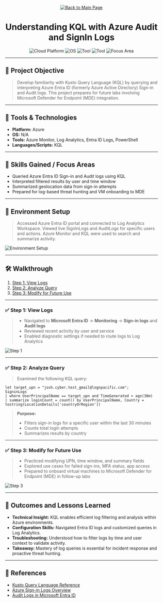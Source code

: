 <p align="center">
  <a href="https://github.com/Samuel-Cavada" target="_blank">
    <img src="https://img.shields.io/badge/Back_to_Main_Page-000000?style=for-the-badge&logo=github&logoColor=white" alt="Back to Main Page"/>
  </a>
</p>

<h1 align="center">Understanding KQL with Azure Audit and SignIn Logs</h1>

<p align="center">
  <img src="https://img.shields.io/badge/Platform-Azure-0078D4?style=for-the-badge&logo=microsoftazure&logoColor=white" alt="Cloud Platform" />
  <img src="https://img.shields.io/badge/OS-N/A-0078D6?style=for-the-badge&logo=windows&logoColor=white" alt="OS" />
  <img src="https://img.shields.io/badge/Tool-Azure%20Monitor-00B388?style=for-the-badge&logo=microsoftazure&logoColor=white" alt="Tool" />
  <img src="https://img.shields.io/badge/Tool-PowerShell-2C5EA8?style=for-the-badge&logo=powershell&logoColor=white" alt="Tool" />
  <img src="https://img.shields.io/badge/Focus-KQL%20and%20Log%20Analytics-orange?style=for-the-badge" alt="Focus Area" />
</p>

---

## 📌 Project Objective
> Develop familiarity with Kusto Query Language (KQL) by querying and interpreting Azure Entra ID (formerly Azure Active Directory) Sign-in and Audit logs. This project prepares for future labs involving Microsoft Defender for Endpoint (MDE) integration.

---

## 🧰 Tools & Technologies
- **Platform:** Azure
- **OS:** N/A
- **Tools:** Azure Monitor, Log Analytics, Entra ID Logs, PowerShell
- **Languages/Scripts:** KQL

---

## 🧠 Skills Gained / Focus Areas
- Queried Azure Entra ID Sign-in and Audit logs using KQL
- Interpreted filtered results by user and time window
- Summarized geolocation data from sign-in attempts
- Prepared for log-based threat hunting and VM onboarding to MDE

---

## 🧪 Environment Setup
> Accessed Azure Entra ID portal and connected to Log Analytics Workspace. Viewed live SignInLogs and AuditLogs for specific users and actions. Azure Monitor and KQL were used to search and summarize activity.

![Environment Setup](assets/images/setup.jpg)

---

## 🛠️ Walkthrough
1. [Step 1: View Logs](#step-1-view-logs)
2. [Step 2: Analyze Query](#step-2-analyze-query)
3. [Step 3: Modify for Future Use](#step-3-modify-for-future-use)

---

### ✅ Step 1: View Logs
> - Navigated to **Microsoft Entra ID** → **Monitoring** → **Sign-in logs** and **Audit logs**  
> - Reviewed recent activity by user and service  
> - Enabled diagnostic settings if needed to route logs to Log Analytics

![Step 1](assets/images/step1.jpg)

---

### ✅ Step 2: Analyze Query
> Examined the following KQL query:
```kql
let target_upn = "josh.cyber.test_gmail@lognpacific.com";
SigninLogs
| where UserPrincipalName == target_upn and TimeGenerated > ago(30m)
| summarize loginCount = count() by UserPrincipalName, Country = tostring(LocationDetails['countryOrRegion'])
```

> **Purpose:**
> - Filters sign-in logs for a specific user within the last 30 minutes
> - Counts total login attempts
> - Summarizes results by country

---

### ✅ Step 3: Modify for Future Use
> - Practiced modifying UPN, time window, and summary fields  
> - Explored use cases for failed sign-ins, MFA status, app access  
> - Prepared to onboard virtual machines to Microsoft Defender for Endpoint (MDE) in follow-up labs

![Step 3](assets/images/step3.jpg)

---

## 📝 Outcomes and Lessons Learned
- **Technical Insight:** KQL enables efficient log filtering and analysis within Azure environments.
- **Configuration Skills:** Navigated Entra ID logs and customized queries in Log Analytics.
- **Troubleshooting:** Understood how to filter logs by time and user context to validate activity.
- **Takeaway:** Mastery of log queries is essential for incident response and proactive threat hunting.

---

## 📎 References
- [Kusto Query Language Reference](https://learn.microsoft.com/en-us/azure/data-explorer/kusto/query/)
- [Azure Sign-in Logs Overview](https://learn.microsoft.com/en-us/entra/idp/monitor-view-sign-ins)
- [Audit Logs in Microsoft Entra ID](https://learn.microsoft.com/en-us/entra/idp/monitor-view-audit-logs)
